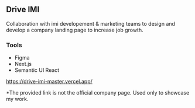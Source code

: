 ## Drive IMI 


Collaboration with imi developement & marketing teams to design and develop a company landing page to increase job growth. 

### Tools 

- Figma
- Next.js
- Semantic UI React

https://drive-imi-master.vercel.app/

*The provided link is not the official company page. Used only to showcase my work. 


